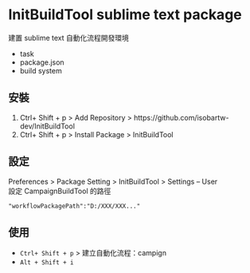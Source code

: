 InitBuildTool sublime text package
=======================================
建置 sublime text 自動化流程開發環境
- task
- package.json
- build system

## 安裝
1. Ctrl+ Shift + p > Add Repository > https://<i></i>github.com/isobartw-dev/InitBuildTool
2. Ctrl+ Shift + p > Install Package > InitBuildTool

## 設定
Preferences > Package Setting > InitBuildTool > Settings – User  
設定 CampaignBuildTool 的路徑
```
"workflowPackagePath":"D:/XXX/XXX..."
```
## 使用
- ``Ctrl+ Shift + p`` > 建立自動化流程：campign
- ``Alt + Shift + i``
